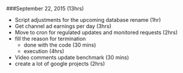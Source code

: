 ###September 22, 2015 (13hrs)

* Script adjustments for the upcoming database rename (1hr)
* Get channel ad earnings per day (3hrs)
* Move to cron for regulated updates and monitored requests (2hrs)
* fill the reason for termination
	- done with the code (30 mins)
	- execution (4hrs)
* Video comments update benchmark (30 mins)
* create a lot of google projects (2hrs)
